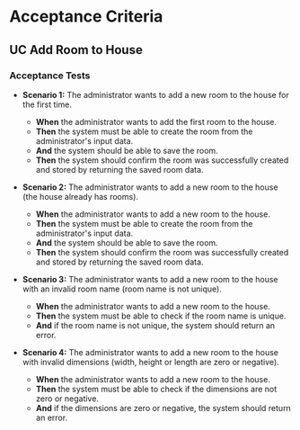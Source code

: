 # Acceptance Criteria

## UC Add Room to House

### Acceptance Tests

- **Scenario 1:** The administrator wants to add a new room to the house for the first time.
    - **When** the administrator wants to add the first room to the house.
    - **Then** the system must be able to create the room from the administrator's input data.
    - **And** the system should be able to save the room.
    - **Then** the system should confirm the room was successfully created and stored by returning the saved room data.


- **Scenario 2:** The administrator wants to add a new room to the house (the house already has rooms).
    - **When** the administrator wants to add a new room to the house.
    - **Then** the system must be able to create the room from the administrator's input data.
    - **And** the system should be able to save the room.
    - **Then** the system should confirm the room was successfully created and stored by returning the saved room data.


- **Scenario 3:** The administrator wants to add a new room to the house with an invalid room name (room name is not
  unique).
    - **When** the administrator wants to add a new room to the house.
    - **Then** the system must be able to check if the room name is unique.
    - **And** if the room name is not unique, the system should return an error.


- **Scenario 4:** The administrator wants to add a new room to the house with invalid dimensions (width, height or
  length are zero or negative).
    - **When** the administrator wants to add a new room to the house.
    - **Then** the system must be able to check if the dimensions are not zero or negative.
    - **And** if the dimensions are zero or negative, the system should return an error.